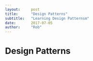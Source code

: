 ```yaml
---
layout:     post
title:      "Design Patterns"
subtitle:   "Learning Design Patternsm"
date:       2017-07-05 
author:     "Rob"
---
```


# Design Patterns

